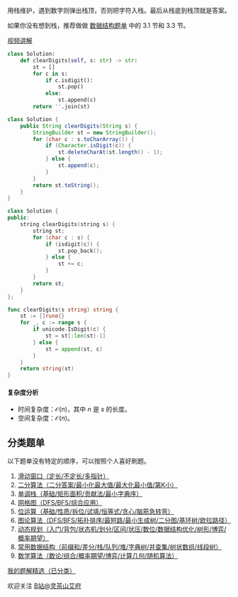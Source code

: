 用栈维护，遇到数字则弹出栈顶，否则把字符入栈。最后从栈底到栈顶就是答案。

如果你没有想到栈，推荐做做 [数据结构题单](https://leetcode.cn/circle/discuss/mOr1u6/) 中的 3.1 节和 3.3 节。 

[视频讲解](https://www.bilibili.com/video/BV1Tx4y1b7wk/)

```py [sol-Python3]
class Solution:
    def clearDigits(self, s: str) -> str:
        st = []
        for c in s:
            if c.isdigit():
                st.pop()
            else:
                st.append(c)
        return ''.join(st)
```

```java [sol-Java]
class Solution {
    public String clearDigits(String s) {
        StringBuilder st = new StringBuilder();
        for (char c : s.toCharArray()) {
            if (Character.isDigit(c)) {
                st.deleteCharAt(st.length() - 1);
            } else {
                st.append(c);
            }
        }
        return st.toString();
    }
}
```

```cpp [sol-C++]
class Solution {
public:
    string clearDigits(string s) {
        string st;
        for (char c : s) {
            if (isdigit(c)) {
                st.pop_back();
            } else {
                st += c;
            }
        }
        return st;
    }
};
```

```go [sol-Go]
func clearDigits(s string) string {
	st := []rune{}
	for _, c := range s {
		if unicode.IsDigit(c) {
			st = st[:len(st)-1]
		} else {
			st = append(st, c)
		}
	}
	return string(st)
}
```

#### 复杂度分析

- 时间复杂度：$\mathcal{O}(n)$，其中 $n$ 是 $s$ 的长度。
- 空间复杂度：$\mathcal{O}(n)$。

## 分类题单

以下题单没有特定的顺序，可以按照个人喜好刷题。

1. [滑动窗口（定长/不定长/多指针）](https://leetcode.cn/circle/discuss/0viNMK/)
2. [二分算法（二分答案/最小化最大值/最大化最小值/第K小）](https://leetcode.cn/circle/discuss/SqopEo/)
3. [单调栈（基础/矩形面积/贡献法/最小字典序）](https://leetcode.cn/circle/discuss/9oZFK9/)
4. [网格图（DFS/BFS/综合应用）](https://leetcode.cn/circle/discuss/YiXPXW/)
5. [位运算（基础/性质/拆位/试填/恒等式/贪心/脑筋急转弯）](https://leetcode.cn/circle/discuss/dHn9Vk/)
6. [图论算法（DFS/BFS/拓扑排序/最短路/最小生成树/二分图/基环树/欧拉路径）](https://leetcode.cn/circle/discuss/01LUak/)
7. [动态规划（入门/背包/状态机/划分/区间/状压/数位/数据结构优化/树形/博弈/概率期望）](https://leetcode.cn/circle/discuss/tXLS3i/)
8. [常用数据结构（前缀和/差分/栈/队列/堆/字典树/并查集/树状数组/线段树）](https://leetcode.cn/circle/discuss/mOr1u6/)
9. [数学算法（数论/组合/概率期望/博弈/计算几何/随机算法）](https://leetcode.cn/circle/discuss/IYT3ss/)

[我的题解精选（已分类）](https://github.com/EndlessCheng/codeforces-go/blob/master/leetcode/SOLUTIONS.md)

欢迎关注 [B站@灵茶山艾府](https://space.bilibili.com/206214)
